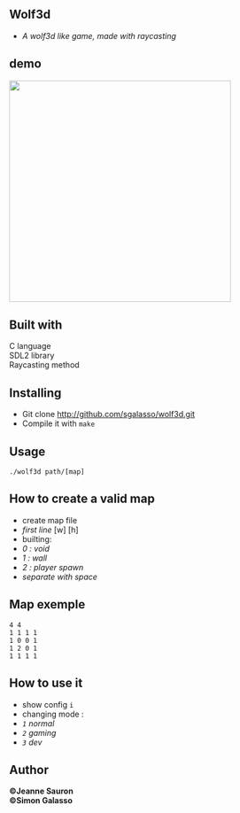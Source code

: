 ## Wolf3d
* *A wolf3d like game, made with raycasting*

## demo
<img src="ressources/img/wolf3d_demo.gif" width="400"></img>

## Built with

C language</br>
SDL2 library</br>
Raycasting method</br>

## Installing

* Git clone http://github.com/sgalasso/wolf3d.git
* Compile it with `make`

## Usage

`./wolf3d path/[map]`

## How to create a valid map

* create map file
* *first line* [w] [h]
* builting:
* *0 : void*
* *1 : wall*
* *2 : player spawn*
* *separate with space*

## Map exemple

```
4 4
1 1 1 1
1 0 0 1
1 2 0 1
1 1 1 1
```

## How to use it

* show config `i`
* changing mode :
* *`1` normal*
* *`2` gaming*
* *`3` dev*

## Author
**©Jeanne Sauron**</br>
**©Simon Galasso**</br>
